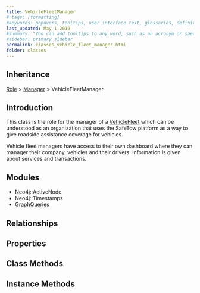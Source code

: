 ```yaml
---
title: VehicleFleetManager
# tags: [formatting]
#keywords: popovers, tooltips, user interface text, glossaries, definitions
last_updated: May 1 2019
#summary: "You can add tooltips to any word, such as an acronym or specialized term. Tooltips work well for glossary definitions, because you don't have to keep repeating the definition, nor do you assume the reader already knows the word's meaning."
#sidebar: primary_sidebar
permalink: classes_vehicle_fleet_manager.html
folder: classes
---
```


## Inheritance

[Role](/classes_role) > [Manager](/classes_manager) > VehicleFleetManager

## Introduction

This class is the role for the manager of a [VehicleFleet](/classes_vehicle_fleet) which can be understood as an organization that uses the SafeTow platform as a way to give roadside assistance coverage for vehicles.

Vehicle fleet managers have access to their own dashboard where they can manager their company, vehicles and their drivers. Information is given about services and transactions.

## Modules

* Neo4j::ActiveNode
* Neo4j::Timestamps
* [GraphQueries](/modules_graph_queries.html)

## Relationships

## Properties

## Class Methods

## Instance Methods
